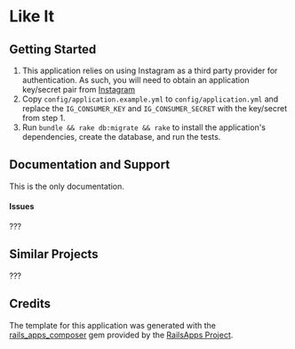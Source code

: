 # Like It

## Getting Started

1. This application relies on using Instagram as a third party provider for authentication. As such, you will need to obtain an application key/secret pair from [Instagram](http://instagram.com/developer/clients/register/)
1. Copy `config/application.example.yml` to `config/application.yml` and replace the `IG_CONSUMER_KEY` and `IG_CONSUMER_SECRET` with the key/secret from step 1.
1. Run `bundle && rake db:migrate && rake` to install the application's dependencies, create the database, and run the tests.

## Documentation and Support

This is the only documentation.

#### Issues

???

## Similar Projects

???

## Credits

The template for this application was generated with the [rails\_apps\_composer](https://github.com/RailsApps/rails_apps_composer) gem provided by the [RailsApps Project](http://railsapps.github.com/).
